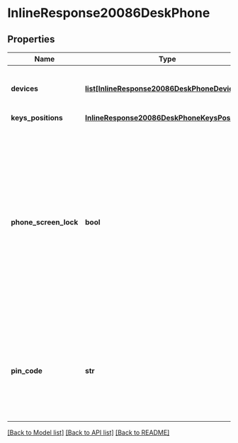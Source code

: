 # InlineResponse20086DeskPhone

## Properties
Name | Type | Description | Notes
------------ | ------------- | ------------- | -------------
**devices** | [**list[InlineResponse20086DeskPhoneDevices]**](InlineResponse20086DeskPhoneDevices.md) | The information about the desk phones. | [optional] 
**keys_positions** | [**InlineResponse20086DeskPhoneKeysPositions**](InlineResponse20086DeskPhoneKeysPositions.md) |  | [optional] 
**phone_screen_lock** | **bool** | After enabling this option, you can lock your desk phone screen. PIN Code is required to unlock your phone. This feature is not supported on some devices. See [Supported Device Types](https://support.zoom.us/hc/en-us/articles/360029698771) for more information. | [optional] 
**pin_code** | **str** | The PIN code to be used to access voicemail, hot desking, and unlocking desk phones. | [optional] 

[[Back to Model list]](../README.md#documentation-for-models) [[Back to API list]](../README.md#documentation-for-api-endpoints) [[Back to README]](../README.md)

